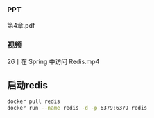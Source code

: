 ### PPT
第4章.pdf

### 视频
26丨在 Spring 中访问 Redis.mp4

## 启动redis
```bash
docker pull redis
docker run --name redis -d -p 6379:6379 redis
```
